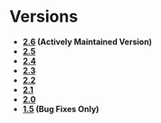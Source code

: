 <!--METADATA
{
    "title": "Versions",
    "url": "versions",
    "icon": "pricetag"
}
!METADATA-->

# Versions

- **[2.6](/) (Actively Maintained Version)**
- **[2.5](/versions/2.5/)**
- **[2.4](/versions/2.4/)**
- **[2.3](/versions/2.3/)**
- **[2.2](/versions/2.2/)**
- **[2.1](/versions/2.1/)**
- **[2.0](/versions/2.0/)**
- **[1.5](/versions/1.5/) (Bug Fixes Only)**
